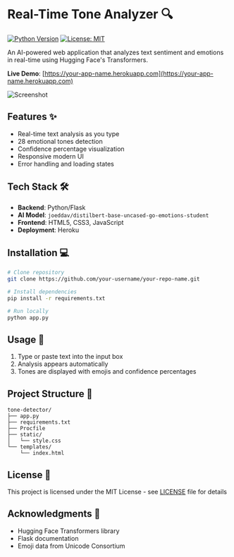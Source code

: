 # Real-Time Tone Analyzer 🔍

[![Python Version](https://img.shields.io/badge/python-3.10%2B-blue)](https://www.python.org/)
[![License: MIT](https://img.shields.io/badge/License-MIT-yellow.svg)](https://opensource.org/licenses/MIT)

An AI-powered web application that analyzes text sentiment and emotions in real-time using Hugging Face's Transformers.

**Live Demo**: [https://your-app-name.herokuapp.com](https://your-app-name.herokuapp.com)

![Screenshot](./screenshot.png)

## Features ✨
- Real-time text analysis as you type
- 28 emotional tones detection
- Confidence percentage visualization
- Responsive modern UI
- Error handling and loading states

## Tech Stack 🛠️
- **Backend**: Python/Flask
- **AI Model**: `joeddav/distilbert-base-uncased-go-emotions-student`
- **Frontend**: HTML5, CSS3, JavaScript
- **Deployment**: Heroku

## Installation 💻
```bash
# Clone repository
git clone https://github.com/your-username/your-repo-name.git

# Install dependencies
pip install -r requirements.txt

# Run locally
python app.py
```

## Usage 🚀
1. Type or paste text into the input box
2. Analysis appears automatically
3. Tones are displayed with emojis and confidence percentages

## Project Structure 📂
```
tone-detector/
├── app.py
├── requirements.txt
├── Procfile
├── static/
│   └── style.css
└── templates/
    └── index.html
```

## License 📄
This project is licensed under the MIT License - see [LICENSE](LICENSE) file for details

## Acknowledgments 🙏
- Hugging Face Transformers library
- Flask documentation
- Emoji data from Unicode Consortium

